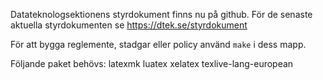 Datateknologsektionens styrdokument finns nu på github. 
För de senaste aktuella styrdokumenten se https://dtek.se/styrdokument

För att bygga reglemente, stadgar eller policy använd `make` i dess mapp.

Följande paket behövs:
latexmk
luatex
xelatex
texlive-lang-european
